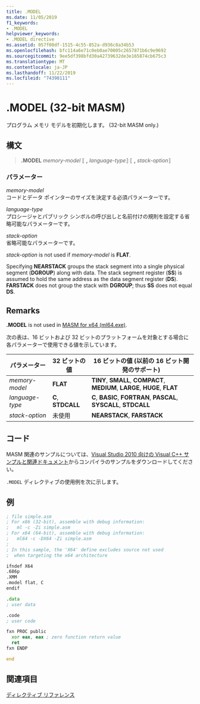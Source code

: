 ```yaml
---
title: .MODEL
ms.date: 11/05/2019
f1_keywords:
- .MODEL
helpviewer_keywords:
- .MODEL directive
ms.assetid: 057f00df-1515-4c55-852a-d936c8a34b53
ms.openlocfilehash: bfc114a6e71c0eb0ae70005c2657871b6c9e9692
ms.sourcegitcommit: 9ee5df398bfd30a42739632de3e165874cb675c3
ms.translationtype: MT
ms.contentlocale: ja-JP
ms.lasthandoff: 11/22/2019
ms.locfileid: "74398111"
---
```

# <a name="model-32-bit-masm"></a>.MODEL (32-bit MASM)

プログラム メモリ モデルを初期化します。 (32-bit MASM only.)

## <a name="syntax"></a>構文

> **.MODEL** *memory-model* ⟦ __,__ *language-type*⟧ ⟦ __,__ *stack-option*⟧

### <a name="parameters"></a>パラメーター

*memory-model*\
コードとデータ ポインターのサイズを決定する必須パラメーターです。

*language-type*\
プロシージャとパブリック シンボルの呼び出しと名前付けの規則を設定する省略可能なパラメーターです。

*stack-option*\
省略可能なパラメーターです。

*stack-option* is not used if *memory-model* is **FLAT**.

Specifying **NEARSTACK** groups the stack segment into a single physical segment (**DGROUP**) along with data. The stack segment register (**SS**) is assumed to hold the same address as the data segment register (**DS**). **FARSTACK** does not group the stack with **DGROUP**; thus **SS** does not equal **DS**.

## <a name="remarks"></a>Remarks

**.MODEL** is not used in [MASM for x64 (ml64.exe)](../../assembler/masm/masm-for-x64-ml64-exe.md).

次の表は、16 ビットおよび 32 ビットのプラットフォームを対象とする場合に各パラメーターで使用できる値を示しています。

|パラメーター|32 ビットの値|16 ビットの値 (以前の 16 ビット開発のサポート)|
|---------------|--------------------|----------------------------------------------------------------|
|*memory-model*|**FLAT**|**TINY**, **SMALL**, **COMPACT**, **MEDIUM**, **LARGE**, **HUGE**, **FLAT**|
|*language-type*|**C**, **STDCALL**|**C**, **BASIC**, **FORTRAN**, **PASCAL**, **SYSCALL**, **STDCALL**|
|*stack-option*|未使用|**NEARSTACK**, **FARSTACK**|

## <a name="code"></a>コード

MASM 関連のサンプルについては、[Visual Studio 2010 向けの Visual C++ サンプルと関連ドキュメント](https://go.microsoft.com/fwlink/p/?linkid=178749)からコンパイラのサンプルをダウンロードしてください。

`.MODEL` ディレクティブの使用例を次に示します。

## <a name="example"></a>例

```asm
; file simple.asm
; For x86 (32-bit), assemble with debug information:
;   ml -c -Zi simple.asm
; For x64 (64-bit), assemble with debug information:
;   ml64 -c -DX64 -Zi simple.asm
;
; In this sample, the 'X64' define excludes source not used
;  when targeting the x64 architecture

ifndef X64
.686p
.XMM
.model flat, C
endif

.data
; user data

.code
; user code

fxn PROC public
  xor eax, eax ; zero function return value
  ret
fxn ENDP

end
```

## <a name="see-also"></a>関連項目

[ディレクティブ リファレンス](../../assembler/masm/directives-reference.md)

